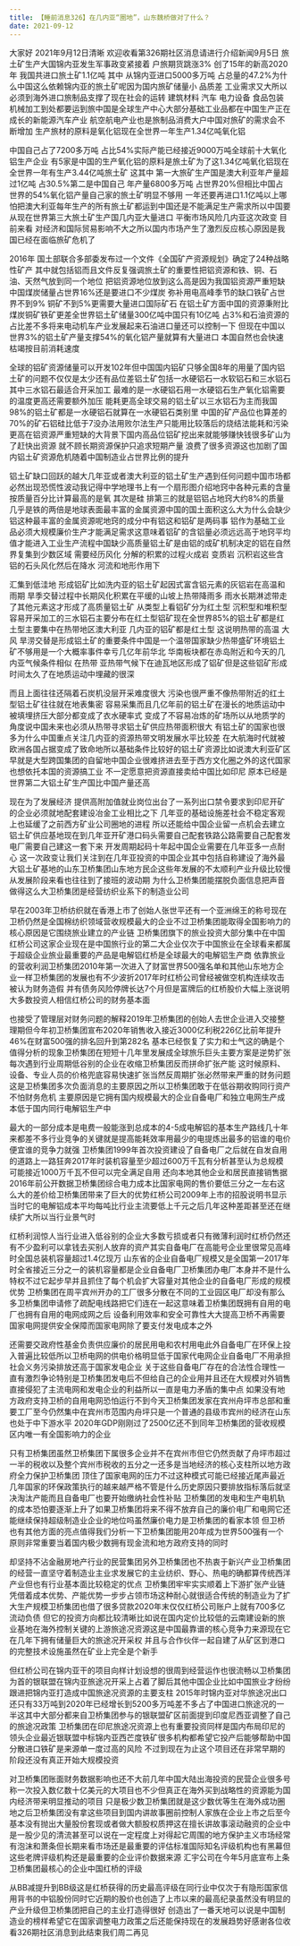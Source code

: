 ```yaml
---
title: 【睡前消息326】在几内亚“圈地”，山东魏桥做对了什么？
date: 2021-09-12
---
```


大家好 2021年9月12日清晰 欢迎收看第326期社区消息请进行介绍新闻9月5日 旅土矿生产大国锦内亚发生军事政变紧接着 户旅期货跳涨3% 创了15年的新高2020年 我国共进口旅土矿1.1亿吨
其中 从锦内亚进口5000多万吨 占总量的47.2%为什么中国这么依赖锦内亚的旅土矿呢因为国内旅矿储量小 品质差 工业需求又大所以必须到海外进口旅制品支撑了现在社会的运转
建筑材料 汽车 电力设备 食品包装 机械加工到处都要运到旅中国是全球生产中心大部分基础工业品都在中国生产正在成长的新能源汽车产业 航空航电产业也是旅制品消费大户中国对旅矿的需求会不断增加
生产旅材的原料是氧化铝现在全世界一年生产1.34亿吨氧化铝

中国自己占了7200多万吨 占比54%实际产能已经接近9000万吨全球前十大氧化铝生产企业 有5家是中国的生产氧化铝的原料是旅土矿为了这1.34亿吨氧化铝现在全世界一年有生产3.44亿吨旅土矿
这其中 第一大旅矿生产国是澳大利亚年产量超过1亿吨 占30.5%第二是中国自己 年产量6800多万吨 占世界20%但相比中国占世界的54%氧化铝产量自己家的旅土矿明显不够用
一年还要再进口1.1亿吨以上哪怕把澳大利亚每年生产的所有旅土矿都运到中国还是不能满足生产需求所以中国要从现在世界第三大旅土矿生产国几内亚大量进口 平衡市场风险几内亚这次政变 目前来看
对经济和国际贸易影响不大之所以国内市场产生了激烈反应核心原因是我国已经在面临旅矿危机了

2016年 国土部联合多部委发布过一个文件《全国矿产资源规划》确定了24种战略性矿产 其中就包括铝而且文件反复强调旅土矿的重要性把铝资源和铁、铜、石油、天然气放到同一个地位
把铝资源地位放到这么高是因为我国铝资源严重短缺中国煤炭储量占世界16%还是要进口不少煤炭 弥补用电高峰季节的缺口铁矿占世界不到9% 铜矿不到5%更需要大量进口国际矿石
在铝土矿方面中国的资源秉附比煤炭铜矿铁矿更差全世界铝土矿储量300亿吨中国只有10亿吨 占3%和石油资源的占比差不多将来电动机车产业发展起来石油进口量还可以控制一下
但现在中国以世界3%的铝土矿产量支撑54%的氧化铝产量就算有大量进口 本国自然也会快速枯竭按目前消耗速度

全球的铝矿资源储量可以开发102年但中国国内铝矿只够全国8年的用量了国内铝土矿的问题不仅仅是太少还有品位差铝土矿包括一水硬铝石一水软铝石和三水铝石其中三水铝石最适合开采加工
最难的是一水硬铝石用一水硬铝石生产氧化铝需要的温度更高还需要额外加压 能耗更高全球交易的铝土矿以三水铝石为主而我国98%的铝土矿都是一水硬铝石就算在一水硬铝石类别里
中国的矿产品位也算差的70%的矿石铝硅比低于7没办法用败尔法生产只能用比较落后的烧结法能耗和污染更高在铝资源严重短缺的大背景下国内高品位铝矿挖出来就能够赚快钱很多矿山为了赶快出资源
就不顾长期资源保护只追求短期产量 浪费了很多资源这也加剧了国内铝土矿资源危机随着中国制造业占世界比例的提升

铝土矿缺口回跃的越大几年亚或者澳大利亚的铝土矿生产遇到任何问题中国市场都必然出现恐慌性波动我记得中学地理书上有一个扇形图介绍地窍中各种元素的含量按质量百分比计算最高的是氧 其次是硅
排第三的就是铝铝占地窍大约8%的质量几乎是铁的两倍是地球表面最丰富的金属资源中国的国土面积这么大为什么会缺少铝这种最丰富的金属资源呢地窍的成分中有铝这和铝矿是两码事
铝作为基础工业品必须大规模廉价生产才能满足需求这意味着铝矿的含铝量必须远远高于地窍平均值才能进入工业生产流程中国缺少高质量铝土矿是由铝的成矿机制决定的铝在自然界复集到少数区域
需要经历风化 分解的积累的过程火成岩 变质岩 沉积岩这些含铝的石头风化然后在降水 河流和地形作用下

汇集到低洼地 形成铝矿比如洗内亚的铝土矿起因式富含铝元素的灰铝岩在高温和雨期 旱季交替过程中长期风化积累在平缓的山坡上热带降雨多 雨水长期淋滤带走了其他元素这才形成了高质量铝土矿
从类型上看铝矿分为红土型 沉积型和堆积型容易开采加工的三水铝石主要分布在红土型铝矿现在全世界85%的铝土矿都是红土型主要集中在热带地区澳大利亚 几内亚的铝矿都是红土型
这说明热带的高温 大风 旱涝交替是形成铝土矿的重要条件中国是一个温带国家缺少热带盛矿环境铝土矿不够用是一个大概率事件幸亏几亿年前华北 华南板块都在赤岛附近和今天的几内亚气候条件相似
在热带 亚热带气候下在迪瓦地区形成了铝矿但是这些铝矿形成时间太久了在地质运动中埋藏的很深

而且上面往往还隔着石炭机没层开采难度很大 污染也很严重不像热带附近的红土型铝土矿往往就在地表集密 容易采集而且几亿年前的铝土矿在漫长的地质运动中被填埋挤压大部分都变成了衣水硬率式
变成了不容易冶炼的矿场所以从地质学的角度说中国未来也必须从热带寻求铝土矿供应热带面积很大 有铝土矿的国家也很多为什么中国重点关注几内亚的资源热带文明发展水平比较差
在大航海时代就被欧洲各国占据变成了致命地所以基础条件比较好的铝土矿资源比如说澳大利亚矿区早就是大型跨国集团的自留地中国企业很难挤进去至于西方文化圈之外的这代国家也想依托本国的资源搞工业
不一定愿意把资源直接卖给中国比如印尼 原本已经是世界第二大铝土矿生产国比中国产量还高

现在为了发展经济 提供高附加值就业岗位出台了一系列出口禁令要求到印尼开矿的企业必须就地配套建设冶金工业相比之下 几年亚的基础设施差社会不稳定客观上也延缓了之前西方矿业公司圈地的进程
所以还能给中国企业留一点机会去建立铝土矿供应基地现在到几年亚开矿港口码头需要自己配套铁路公路需要自己配套发电厂需要自己建这一套下来 开发周期起码十年起中国企业需要在几年亚多一点耐心
这一次政变让我们关注到在几年亚投资的中国企业其中包括自称建设了海外最大铝土矿基地的山东卫桥集团山东地方民企这些年发展的不太顺利产业升级比较慢从发展阶段来看也往往到了接班的波动期
为什么卫桥集团能摆脱负面信息把声音做得这么大卫桥集团是经营纺织业系下的制造业公司

早在2003年卫桥纺织就在香港上市了创始人张世平还有一个亚洲绵王的称号现在卫桥仍然是全国棉纺织领域营收规模最大的企业不过卫桥集团能取得全国影响力的核心原因是它围绕旅业建立的产业链
卫桥集团旗下的旅业投资大部分集中在中国红桥公司这家企业现在是中国旅行业的第二大企业仅次于中国旅业在全球看来都属于超级企业旅业最重要的产品是电解铝红桥是全球最大的电解铝生产商
依靠旅业的营收利润卫桥集团2010年第一次进入了财富世界500强名单和其他山东地方企业一样卫桥集团的发展也有不少波折2017年时红桥公司曾经被做空机构连续攻击被认为财务造假
并有债务风险停牌长达7个月但是富牌后的红桥股价大幅上涨说明大多数投资人相信红桥公司的财务基本面

也接受了管理层对财务问题的解释2019年卫桥集团的创始人去世企业进入交接整理期但今年初卫桥集团宣布2020年销售收入接近3000亿利税226亿比前年提升46%在财富500强的排名回升到第282名
基本已经恢复了实力和士气这的确是个值得分析的现象卫桥集团在短短十几年里发展成全球旅乐巨头主要方案是逆势扩张每次遇到行业周期低谷别的企业在收缩卫桥集团反而拼命扩张产能
这时候原料、设备、专业人员的价格兜底容易快速扩张当然反周期扩张必然带来严重的财务问题这是卫桥集团多次负面消息的主要原因之所以卫桥集团敢于在低谷期收购同行资产不怕财务危机
主要原因是它拥有国内规模最大的企业自备电厂和独立电网生产成本低于国内同行电解铝生产中

最大的一部分成本是电费一般能涨到总成本的4-5成电解铝的基本生产路线几十年来都差不多行业竞争的关键就是提高能耗效率用最少的电提炼出最多的铝谁的电价便宜谁的竞争力就强
卫桥集团1999年首次投资建设了自备电厂之后就在自发自用的道路上一路狂奔2017年时装机容量至少超过600万千瓦有分析甚至认为总规模可能接近1000万千瓦不但可以完全满足自用
还向本地其他企业和居民直接销售据2016年前公开数据卫桥集团综合电力成本比国家电网的售价要低三分之一左右这么大的差价给卫桥集团带来了巨大的优势红桥公司2009年上市的招股说明书显示
当时它的电解铝成本平均每吨比行业主流要低上千元之后几年这种差距甚至还在继续扩大所以当行业景气时

红桥利润惊人当行业进入低谷别的企业大多数亏损或者只有微薄利润时红桥仍然还有不少盈利可以拿钱去买别人放弃的资产其实自备电厂在高能号企业里很常见高峰时全国总装机容量超过1.4亿现万
山东省的企业自备电厂规模又是全国第一2017年时全省接近三分之一的装机容量都是企业自备电厂卫桥集团办电厂本身并不是什么特权不过它起步早并且抓住了每个机会扩大容量对其他企业的自备电厂形成的规模优势
卫桥集团在周平宾州开办的工厂很多分散在不同的工业园区电厂却没有那么多卫桥集团申请修了疏配电线路把它们连在一起这意味着卫桥集团既拥有自用的电厂也拥有自用的电网成网之后
设备利用效率和安全可靠性大大提高卫桥不再需要国家电网提供安全保障而国家电网除了要支付发电成本之外

还需要交政府性基金负责供应廉价的居民用电和农村用电此外自备电厂在环保上投入普遍比较低所以卫桥电网的供电价格明显低于国家代电网企业自备电厂不用承担社会义务污染排放还高于国家发电企业
关于这些自备电厂存在的合法性合理性一直有激烈争论特别是卫桥集团发电后不但给自己的企业用并且还在大规模对外销售直接侵犯了主流电网和发电企业的利益所以一直是电力矛盾的集中点
如果没有地方政府支持卫桥的自用电网恐怕运行不到今天卫桥集团发家在宾州舟坪市总部和重要工厂至今仍然集中在宾州市范围内舟坪只是一个普通的县级市宾州的经济在山东也处于中下游水平
2020年GDP刚刚过了2500亿还不到同年卫桥集团的营收规模区内唯一有全国影响力的企业

只有卫桥集团虽然卫桥集团下属很多企业并不在宾州市但它仍然贡献了舟坪市超过一半的税收以及整个宾州市税收的五分之一还多是当地经济的核心支柱所以地方政府全力保护卫桥集团
顶住了国家电网的压力不过这种模式可能已经接近尾声最近几年国家的环保政策执行的越来越严格不管是什么历史原因只要排放指标落后就坚决淘汰产能而且自备电厂也要开始缴纳社会性补贴
卫桥集团的发电和生产电机轨的成本恐怕要逐渐上升了如果卫桥集团将来不得不放弃自己的廉价电厂和电网它还能继续保持超级制造业企业的地位吗虽然廉价电力是卫桥集团的看家本领
但卫桥也有其他方面的亮点值得我们分析一下卫桥集团能用20年成为世界500强有一个原则非常重要当着国内极少数拥有现金流和地方政府支持的同时

却坚持不沾金融房地产行业的民营集团另外卫桥集团也不热衷于新兴产业卫桥集团的经营一直坚守着制造业主业求发展它的主业纺织、野心、热电的确都算传统西洋产业但也有行业基本面比较稳定的优点
卫桥集团牢牢实实顺着上下游扩张产业链凭借着成本优势、产能优势一步步占领市场这种耐心就很适合传统的制造业为了扩大生产规模卫桥集团也借了很多贷款2020年末仅仅红桥公司账户上就有700多亿流动负债
但它的投资方向都比较清晰比如说在国内定价比较低的云南建设新的旅业基地在海外控制关键的上游旅途况资源这是中国最靠谱的核心竞争力来源现在它在几年下拥有储量巨大的旅途况开采权
并且与合作伙伴一起自建了从矿区到港口的完整技术设施虽然在矿业上完全是个新手

但红桥公司在锦内亚干的项目向样计划设想的很周到经营运作也很流畅以卫桥集团为首的银联盟在锦内亚旅途况开采上占着了脚后其他中国企业比如中国旅业才纷纷跟进把锦内亚打造成中国旅途况资源的主要支柱
2015年时锦内亚对华旅途况出口还只有33万吨到2020年已经增长到5200多万吨差不多占了中国进口旅途况的一半这其中大部分都来自卫桥集团参与的银联盟矿区前面提到印度尼西亚调整了自己的旅途况政策
卫桥集团在印尼旅途况资源上也有重要投资同样是国内布局印尼的领头企业最近银联盟中标锦内亚西芒度铁矿很多机构都希望它投产后能够帮助中国分散进口铁矿是来源单一度过高的风险
不过到现在为止这个项目还在非常早期的阶段还没有真正开始大规模投资

对卫桥集团账面财务数据影响也还不大前几年中国大陆出海投资的民营企业很多号称一次投入数亿数十亿美元的大项目也不少但真正在海外买到战略性的资源能为国内经济带来明显推动的项目
只是极少数卫桥集团就是这少数优等生在海外成功圈地之后卫桥集团没有拿这些项目到国内讲故事圈前控制人家族在企业上市之后至今基本没有抛出大量股份套现或者做大额股权质押这在擅长讲故事滚动融资的企业中
是一股少见的清流甚至可以说在一定程度上对得起它周围的地方保护主义市场经常有泡沫和萧条但长期来看市场还是最重要的评估标准国际知名评级机构也有黑幕但这些老牌评级机构还是最重要的企业评价数据来源
汇宇公司在今年5月底宣布上条卫桥集团最核心的企业中国红桥的评级

从BB减提升到BB级这是红桥获得的历史最高评级在同行业中仅次于有隐形国家信用背书的中铝股份同时它近期的股价也创造了上市以来的最高纪录虽然没有明显的产业升级但卫桥集团把自己的主业打造得很好
创造出了一番天地可以说是中国制造业的榜样希望它在国家调整电力政策之后还能保持现在的发展趋势好感谢各位收看326期社区消息到此结束我们周二再见
